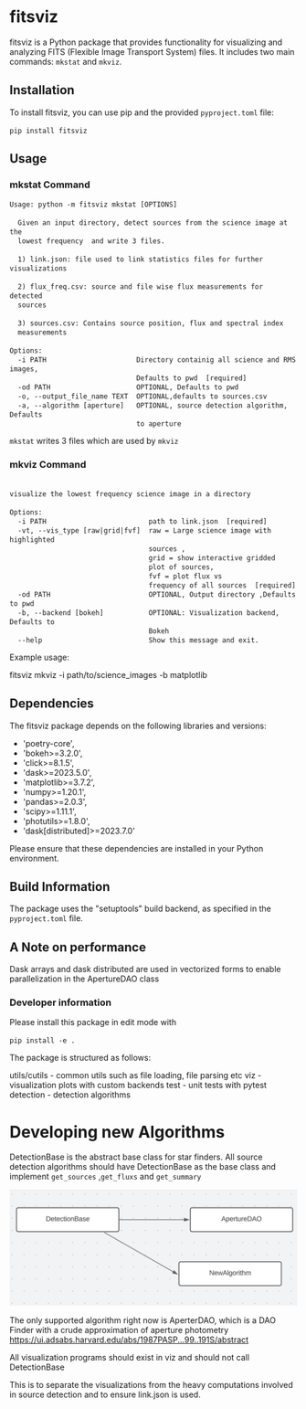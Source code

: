 # fitsviz
fitsviz is a Python package that provides functionality for visualizing and analyzing FITS (Flexible Image Transport System) files. It includes two main commands: `mkstat` and `mkviz`. 


## Installation

To install fitsviz, you can use pip and the provided `pyproject.toml` file:

`pip install fitsviz`


## Usage

### mkstat Command
```
Usage: python -m fitsviz mkstat [OPTIONS]

  Given an input directory, detect sources from the science image at the
  lowest frequency  and write 3 files.

  1) link.json: file used to link statistics files for further visualizations

  2) flux_freq.csv: source and file wise flux measurements for detected
  sources

  3) sources.csv: Contains source position, flux and spectral index
  measurements

Options:
  -i PATH                      Directory containig all science and RMS images,
                               Defaults to pwd  [required]
  -od PATH                     OPTIONAL, Defaults to pwd
  -o, --output_file_name TEXT  OPTIONAL,defaults to sources.csv
  -a, --algorithm [aperture]   OPTIONAL, source detection algorithm, Defaults
                               to aperture

```
`mkstat` writes 3 files which are used by `mkviz`

### mkviz Command
```

visualize the lowest frequency science image in a directory

Options:
  -i PATH                         path to link.json  [required]
  -vt, --vis_type [raw|grid|fvf]  raw = Large science image with highlighted
                                  sources ,
                                  grid = show interactive gridded
                                  plot of sources,
                                  fvf = plot flux vs
                                  frequency of all sources  [required]
  -od PATH                        OPTIONAL, Output directory ,Defaults to pwd
  -b, --backend [bokeh]           OPTIONAL: Visualization backend, Defaults to
                                  Bokeh
  --help                          Show this message and exit.
```




Example usage:

fitsviz mkviz -i path/to/science_images -b matplotlib



## Dependencies

The fitsviz package depends on the following libraries and versions:


- 'poetry-core',
- 'bokeh>=3.2.0',
- 'click>=8.1.5',
- 'dask>=2023.5.0',
- 'matplotlib>=3.7.2',
- 'numpy>=1.20.1',
- 'pandas>=2.0.3',
- 'scipy>=1.11.1',
- 'photutils>=1.8.0',
- 'dask[distributed]>=2023.7.0'

Please ensure that these dependencies are installed in your Python environment.

## Build Information

The package uses the "setuptools" build backend, as specified in the `pyproject.toml` file.


## A Note on performance
Dask arrays and dask distributed are used in vectorized forms to enable 
parallelization in the ApertureDAO class

### Developer information
Please install this package in edit mode with

`pip install -e .`

The package is structured as follows:

utils/cutils - common utils such as file loading, file parsing etc
viz - visualization plots with custom backends
test - unit tests with pytest
detection - detection algorithms

# Developing new Algorithms
DetectionBase is the abstract base class for star finders.
All source detection algorithms should have DetectionBase as the base class
and implement  `get_sources` ,`get_fluxs` and `get_summary`

![UML diagram](UML.png)

The only supported algorithm right now is AperterDAO, which is a DAO Finder with a crude approximation of aperture photometry
https://ui.adsabs.harvard.edu/abs/1987PASP...99..191S/abstract

All visualization programs should exist in viz and should not call DetectionBase

This is to separate the visualizations from the heavy computations involved in source detection
and to ensure link.json is used.



